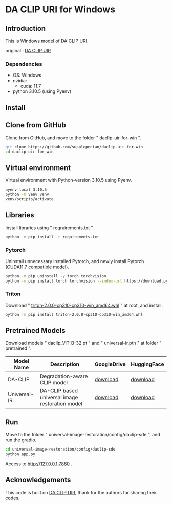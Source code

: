 # DA CLIP URI for Windows

## Introduction

This is Windows model of DA CLIP URI.

original : [DA CLIP UIR](https://github.com/Algolzw/daclip-uir)

### Dependencies

- OS: Windows
- nvidia:
  - cuda: 11.7
- python 3.10.5 (using Pyenv)

## Install

## Clone from GitHub

Clone from GitHub, and move to the folder " daclip-uir-for-win ".

```bash
git clone https://github.com/supplepentan/daclip-uir-for-win
cd daclip-uir-for-win
```

## Virtual environment

Virtual environment with Python-version 3.10.5 using Pyenv.

```bash
pyenv local 3.10.5
python -m venv venv
venv/scripts/activate
```

## Libraries

Install libraries using " reqruirements.txt "

```bash
python -m pip install -r requirements.txt
```

### Pytorch

Uninstall unnecessary installed Pytorch, and newly install Pytorch (CUDA11.7 compatible model).

```bash
python -m pip uninstall -y torch torchvision
python -m pip install torch torchvision --index-url https://download.pytorch.org/whl/cu117
```

### Triton

Download " [triton-2.0.0-cp310-cp310-win_amd64.whl](https://huggingface.co/r4ziel/xformers_pre_built/resolve/main/triton-2.0.0-cp310-cp310-win_amd64.whl) " at root, and install.

```bash
python -m pip install triton-2.0.0-cp310-cp310-win_amd64.whl
```

## Pretrained Models

Download models " daclip_ViT-B-32.pt " and " universal-ir.pth " at folder " pretrained ".

| Model Name   | Description                                     | GoogleDrive                                                                                    | HuggingFace                                                                                      |
| ------------ | ----------------------------------------------- | ---------------------------------------------------------------------------------------------- | ------------------------------------------------------------------------------------------------ |
| DA-CLIP      | Degradation-aware CLIP model                    | [download](https://drive.google.com/file/d/1A6u4CaVrcpcZckGUNzEXqMF8x_JXsZdX/view?usp=sharing) | [download](https://huggingface.co/weblzw/daclip-uir-ViT-B-32-irsde/blob/main/daclip_ViT-B-32.pt) |
| Universal-IR | DA-CLIP based universal image restoration model | [download](https://drive.google.com/file/d/1eXsyrmAbWOvhIY4Wbt5v4IxaggA5aZMG/view?usp=sharing) | [download](https://huggingface.co/weblzw/daclip-uir-ViT-B-32-irsde/blob/main/universal-ir.pth)   |

## Run

Move to the folder " universal-image-restoration/config/daclip-sde ", and run the gradio.

```bash
cd universal-image-restoration/config/daclip-sde
python app.py
```

Access to http://127.0.0.1:7860 .

## Acknowledgements

This code is built on [DA CLIP UIR](https://github.com/Algolzw/daclip-uir), thank for the authors for sharing their codes.
